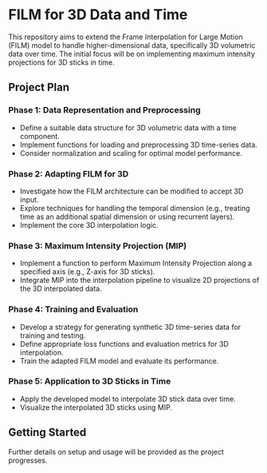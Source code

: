 # FILM for 3D Data and Time

This repository aims to extend the Frame Interpolation for Large Motion (FILM) model to handle higher-dimensional data, specifically 3D volumetric data over time. The initial focus will be on implementing maximum intensity projections for 3D sticks in time.

## Project Plan

### Phase 1: Data Representation and Preprocessing

*   Define a suitable data structure for 3D volumetric data with a time component.
*   Implement functions for loading and preprocessing 3D time-series data.
*   Consider normalization and scaling for optimal model performance.

### Phase 2: Adapting FILM for 3D

*   Investigate how the FILM architecture can be modified to accept 3D input.
*   Explore techniques for handling the temporal dimension (e.g., treating time as an additional spatial dimension or using recurrent layers).
*   Implement the core 3D interpolation logic.

### Phase 3: Maximum Intensity Projection (MIP)

*   Implement a function to perform Maximum Intensity Projection along a specified axis (e.g., Z-axis for 3D sticks).
*   Integrate MIP into the interpolation pipeline to visualize 2D projections of the 3D interpolated data.

### Phase 4: Training and Evaluation

*   Develop a strategy for generating synthetic 3D time-series data for training and testing.
*   Define appropriate loss functions and evaluation metrics for 3D interpolation.
*   Train the adapted FILM model and evaluate its performance.

### Phase 5: Application to 3D Sticks in Time

*   Apply the developed model to interpolate 3D stick data over time.
*   Visualize the interpolated 3D sticks using MIP.

## Getting Started

Further details on setup and usage will be provided as the project progresses.

